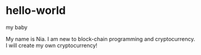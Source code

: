 # hello-world
my baby

My name is Nia. I am new to block-chain programming and cryptocurrency.
I will create my own cryptocurrency!
